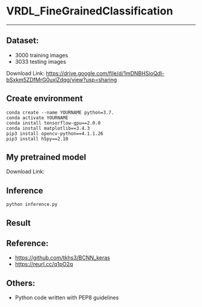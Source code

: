 # VRDL_FineGrainedClassification
---
## Dataset:
 - 3000 training images
 - 3033 testing images 
 
Download Link: https://drive.google.com/file/d/1mDNBHSioQdl-bSxkm5ZDfMrG0uxlZdqg/view?usp=sharing
 
## Create environment
    conda create --name YOURNAME python=3.7.
    conda activate YOURNAME
    conda install tensorflow-gpu==2.0.0
    conda install matplotlib==3.4.3
    pip3 install opencv-python==4.1.1.26
    pip3 install h5py==2.10


## My pretrained model 

Download Link:

## Inference
    python inference.py

## Result

## Reference:
   - https://github.com/tkhs3/BCNN_keras
   - https://reurl.cc/q1pO2q

## Others:
 - Python code written with PEP8 guidelines
